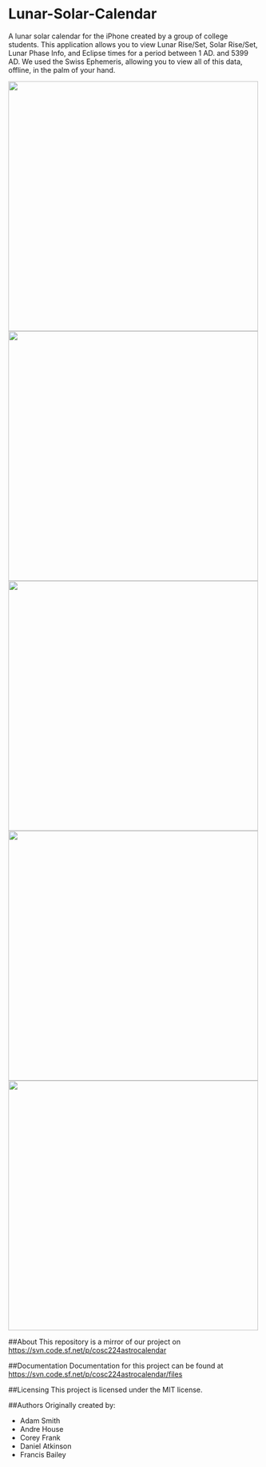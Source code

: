 # Lunar-Solar-Calendar
A lunar solar calendar for the iPhone created by a group of college students. This application allows you to view Lunar Rise/Set, Solar Rise/Set, Lunar Phase Info, and Eclipse times for a period between 1 AD. and 5399 AD. 
We used the Swiss Ephemeris, allowing you to view all of this data, offline, in the palm of your hand. 

<img src="http://i.imgur.com/fD8jVoZ.png"  height=500 />
<img src="http://i.imgur.com/gXnhQ16.png"  height=500 />
<img src="http://i.imgur.com/9hygLsu.png"  height=500 />
<img src="http://i.imgur.com/fKIRe6O.png"  height=500 />
<img src="http://i.imgur.com/YNMDz1M.png"  height=500 />


##About
This repository is a mirror of our project on https://svn.code.sf.net/p/cosc224astrocalendar

##Documentation
Documentation for this project can be found at https://svn.code.sf.net/p/cosc224astrocalendar/files

##Licensing
This project is licensed under the MIT license. 


##Authors
Originally created by:
- Adam Smith
- Andre House
- Corey Frank
- Daniel Atkinson
- Francis Bailey
